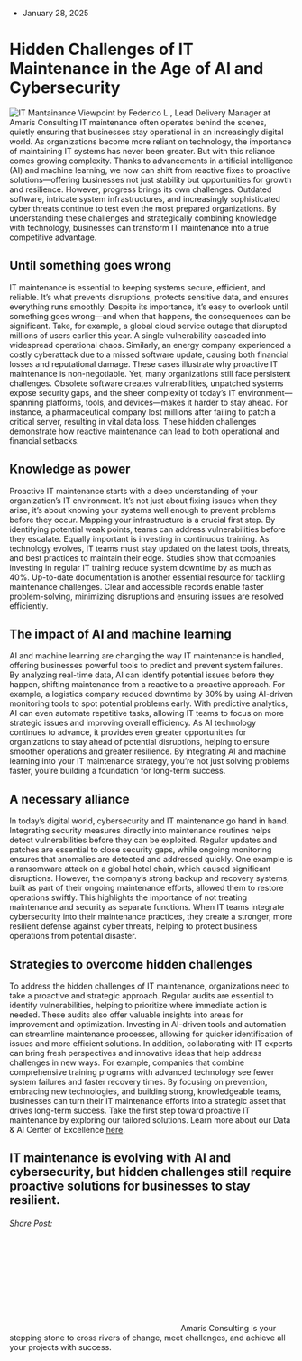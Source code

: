 * January 28, 2025


# Hidden Challenges of IT Maintenance in the Age of AI and Cybersecurity
![IT Mantainance](https://amaris.com/wp-content/uploads/2025/01/article-photo-19-png-e1741182639423-1024x575.avif)
Viewpoint by Federico L., Lead Delivery Manager at Amaris Consulting
IT maintenance often operates behind the scenes, quietly ensuring that businesses stay operational in an increasingly digital world. As organizations become more reliant on technology, the importance of maintaining IT systems has never been greater. But with this reliance comes growing complexity.
Thanks to advancements in artificial intelligence (AI) and machine learning, we now can shift from reactive fixes to proactive solutions—offering businesses not just stability but opportunities for growth and resilience.
However, progress brings its own challenges. Outdated software, intricate system infrastructures, and increasingly sophisticated cyber threats continue to test even the most prepared organizations. By understanding these challenges and strategically combining knowledge with technology, businesses can transform IT maintenance into a true competitive advantage.
## **Until something goes wrong**
IT maintenance is essential to keeping systems secure, efficient, and reliable. It’s what prevents disruptions, protects sensitive data, and ensures everything runs smoothly. Despite its importance, it’s easy to overlook until something goes wrong—and when that happens, the consequences can be significant.
Take, for example, a global cloud service outage that disrupted millions of users earlier this year. A single vulnerability cascaded into widespread operational chaos. Similarly, an energy company experienced a costly cyberattack due to a missed software update, causing both financial losses and reputational damage.
These cases illustrate why proactive IT maintenance is non-negotiable. Yet, many organizations still face persistent challenges. Obsolete software creates vulnerabilities, unpatched systems expose security gaps, and the sheer complexity of today’s IT environment—spanning platforms, tools, and devices—makes it harder to stay ahead.
For instance, a pharmaceutical company lost millions after failing to patch a critical server, resulting in vital data loss. These hidden challenges demonstrate how reactive maintenance can lead to both operational and financial setbacks.
## **Knowledge as power**
Proactive IT maintenance starts with a deep understanding of your organization’s IT environment. It’s not just about fixing issues when they arise, it’s about knowing your systems well enough to prevent problems before they occur.
Mapping your infrastructure is a crucial first step. By identifying potential weak points, teams can address vulnerabilities before they escalate. Equally important is investing in continuous training. As technology evolves, IT teams must stay updated on the latest tools, threats, and best practices to maintain their edge. Studies show that companies investing in regular IT training reduce system downtime by as much as 40%.
Up-to-date documentation is another essential resource for tackling maintenance challenges. Clear and accessible records enable faster problem-solving, minimizing disruptions and ensuring issues are resolved efficiently.
## **The impact of AI and machine learning**
AI and machine learning are changing the way IT maintenance is handled, offering businesses powerful tools to predict and prevent system failures. By analyzing real-time data, AI can identify potential issues before they happen, shifting maintenance from a reactive to a proactive approach.
For example, a logistics company reduced downtime by 30% by using AI-driven monitoring tools to spot potential problems early. With predictive analytics, AI can even automate repetitive tasks, allowing IT teams to focus on more strategic issues and improving overall efficiency.
As AI technology continues to advance, it provides even greater opportunities for organizations to stay ahead of potential disruptions, helping to ensure smoother operations and greater resilience. By integrating AI and machine learning into your IT maintenance strategy, you’re not just solving problems faster, you’re building a foundation for long-term success.
## **A necessary alliance**
In today’s digital world, cybersecurity and IT maintenance go hand in hand. Integrating security measures directly into maintenance routines helps detect vulnerabilities before they can be exploited.
Regular updates and patches are essential to close security gaps, while ongoing monitoring ensures that anomalies are detected and addressed quickly. One example is a ransomware attack on a global hotel chain, which caused significant disruptions.
However, the company’s strong backup and recovery systems, built as part of their ongoing maintenance efforts, allowed them to restore operations swiftly.
This highlights the importance of not treating maintenance and security as separate functions. When IT teams integrate cybersecurity into their maintenance practices, they create a stronger, more resilient defense against cyber threats, helping to protect business operations from potential disaster.
## **Strategies to overcome hidden challenges**
To address the hidden challenges of IT maintenance, organizations need to take a proactive and strategic approach. Regular audits are essential to identify vulnerabilities, helping to prioritize where immediate action is needed. These audits also offer valuable insights into areas for improvement and optimization.
Investing in AI-driven tools and automation can streamline maintenance processes, allowing for quicker identification of issues and more efficient solutions. In addition, collaborating with IT experts can bring fresh perspectives and innovative ideas that help address challenges in new ways.
For example, companies that combine comprehensive training programs with advanced technology see fewer system failures and faster recovery times. By focusing on prevention, embracing new technologies, and building strong, knowledgeable teams, businesses can turn their IT maintenance efforts into a strategic asset that drives long-term success.
Take the first step toward proactive IT maintenance by exploring our tailored solutions. Learn more about our Data & AI Center of Excellence [here](https://amaris.com/center-of-excellence/data-ai/).
## IT maintenance is evolving with AI and cybersecurity, but hidden challenges still require proactive solutions for businesses to stay resilient. 
###### Share Post:
![Amaris Logo](data:image/svg+xml,%3Csvg%20xmlns='http://www.w3.org/2000/svg'%20viewBox='0%200%200%200'%3E%3C/svg%3E)
Amaris Consulting is your stepping stone to cross rivers of change, meet challenges, and achieve all your projects with success.
